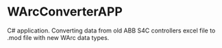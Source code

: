 # WArcConverterAPP
C# application.
        Converting data from old ABB S4C controllers excel file to .mod file with new WArc data types.
